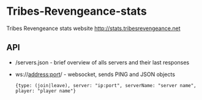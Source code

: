 # Tribes-Revengeance-stats
Tribes Revengeance stats website http://stats.tribesrevengeance.net

## API
- /servers.json - brief overview of alls servers and their last responses
- ws://<address:port>/ - websocket, sends PING and JSON objects 
  
  `{type: (join|leave), server: "ip:port", serverName: "server name", player: "player name"}`
